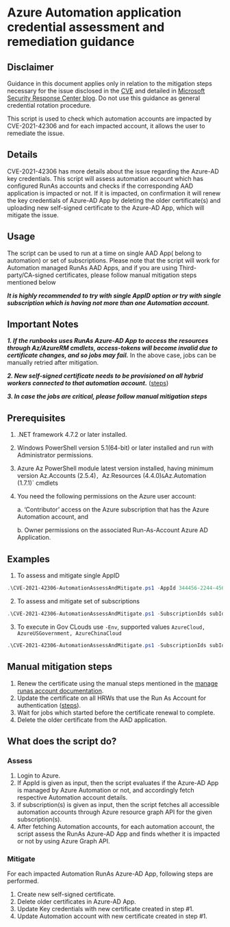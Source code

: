# Azure Automation application credential assessment and remediation guidance

## Disclaimer

Guidance in this document applies only in relation to the mitigation steps necessary for the issue disclosed in the [CVE](https://msrc.microsoft.com/update-guide/vulnerability/CVE-2021-42306) and detailed in [Microsoft Security Response Center blog](https://aka.ms/CVE-2021-42306-AAD). Do not use this guidance as general credential rotation procedure.

This script is used to check which automation accounts are impacted by CVE-2021-42306 and for each impacted account, it allows the user to remediate the issue.

## Details

CVE-2021-42306 has more details about the issue regarding the Azure-AD key credentials. This script will assess automation account which has configured RunAs accounts and checks if the corresponding AAD application is impacted or not. If it is impacted, on confirmation it will renew the key credentials of Azure-AD App by deleting the older certificate(s) and uploading new self-signed certificate to the Azure-AD App, which will mitigate the issue.

## Usage

 The script can be used to run at a time on single AAD App( belong to automation) or set of subscriptions. Please note that the script will work for Automation managed RunAs AAD Apps, and if you are using Third-party/CA-signed certificates, please follow manual mitigation steps mentioned below

***It is highly recommended to try with single AppID option or try with single subscription which is having not more than one Automation account.***

## Important Notes

***1. If the runbooks uses RunAs Azure-AD App to access the resources through Az/AzureRM cmdlets, access-tokens will become invalid due to certificate changes, and so jobs may fail.***
In the above case, jobs can be manually retried after mitigation.

***2. New self-signed certificate needs to be provisioned on all hybrid workers connected to that automation account.*** ([steps](https://docs.microsoft.com/en-us/azure/automation/automation-hrw-run-runbooks#runas-script))

***3. In case the jobs are critical, please follow manual mitigation steps***

## Prerequisites

1. .NET framework 4.7.2 or later installed.
2. Windows PowerShell version 5.1(64-bit) or later installed and run with Administrator permissions.
3. Azure Az PowerShell module latest version installed, having minimum version Az.Accounts (2.5.4)`, `Az.Resources (4.4.0)` & `Az.Automation (1.7.1)` cmdlets
4. You need the following permissions on the Azure user account:

   a. ‘Contributor’ access on the Azure subscription that has the Azure Automation account, and
   
   b. Owner permissions on the associated Run-As-Account Azure AD Application.

## Examples

1. To assess and mitigate single AppID

```powershell
.\CVE-2021-42306-AutomationAssessAndMitigate.ps1 -AppId 344456-2244-45674-8340-20d95505566
```

2. To assess and mitigate set of subscriptions

```powershell
.\CVE-2021-42306-AutomationAssessAndMitigate.ps1 -SubscriptionIds subId1,subId2
```

3. To execute in Gov CLouds use `-Env`, supported values `AzureCloud, AzureUSGovernment, AzureChinaCloud`

```powershell
.\CVE-2021-42306-AutomationAssessAndMitigate.ps1 -SubscriptionIds subId1,subId2 -Env AzureUSGovernment
```

## Manual mitigation steps

1. Renew the certificate using the manual steps mentioned in the [manage runas account documentation](https://docs.microsoft.com/en-us/azure/automation/manage-runas-account).
2. Update the certificate on all HRWs that use the Run As Account for authentication ([steps](https://docs.microsoft.com/en-us/azure/automation/automation-hrw-run-runbooks#runas-script)).
3. Wait for jobs which started before the certificate renewal to complete.
4. Delete the older certificate from the AAD application.

## What does the script do?

### Assess

1. Login to Azure.
2. If AppId is given as input, then the script evaluates if the Azure-AD App is managed by Azure Automation or not, and accordingly fetch respective Automation account details.
3. if subscription(s) is given as input, then the script fetches all accessible automation accounts through Azure resource graph API for the given subscription(s).
4. After fetching Automation accounts, for each automation account, the script assess the RunAs Azure-AD App and finds whether it is impacted or not by using Azure Graph API.

### Mitigate

For each impacted Automation RunAs Azure-AD App, following steps are performed.

1. Create new self-signed certificate.
2. Delete older certificates in Azure-AD App.
3. Update Key credentials with new certificate created in step #1.
4. Update Automation account with new certificate created in step #1.
